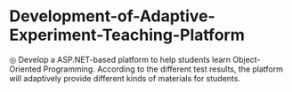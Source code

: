Development-of-Adaptive-Experiment-Teaching-Platform
====================================================

◎ Develop a ASP.NET-based platform to help students learn Object-Oriented Programming. According to the different test results, the platform will adaptively provide different kinds of materials for students.
